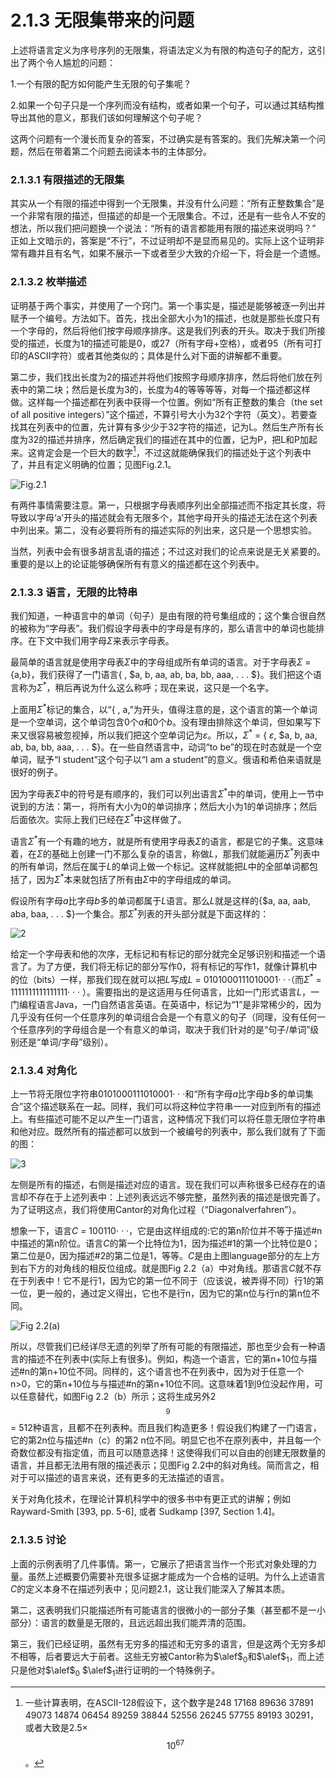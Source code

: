# 2.1.3 无限集带来的问题

上述将语言定义为序号序列的无限集，将语法定义为有限的构造句子的配方，这引出了两个令人尴尬的问题：

1.一个有限的配方如何能产生无限的句子集呢？

2.如果一个句子只是一个序列而没有结构，或者如果一个句子，可以通过其结构推导出其他的意义，那我们该如何理解这个句子呢？

这两个问题有一个漫长而复杂的答案，不过确实是有答案的。我们先解决第一个问题，然后在带着第二个问题去阅读本书的主体部分。


### 2.1.3.1 有限描述的无限集

其实从一个有限的描述中得到一个无限集，并没有什么问题：“所有正整数集合”是一个非常有限的描述，但描述的却是一个无限集合。不过，还是有一些令人不安的想法，所以我们把问题换一个说法：“所有的语言都能用有限的描述来说明吗？” 正如上文暗示的，答案是“不行”，不过证明却不是显而易见的。实际上这个证明非常有趣并且有名气，如果不展示一下或者至少大致的介绍一下，将会是一个遗憾。

### 2.1.3.2 枚举描述

证明基于两个事实，并使用了一个窍门。第一个事实是，描述是能够被逐一列出并赋予一个编号。方法如下。首先，找出全部大小为1的描述，也就是那些长度只有一个字母的，然后将他们按字母顺序排序。这是我们列表的开头。取决于我们所接受的描述，长度为1的描述可能是0，或27（所有字母+空格），或者95（所有可打印的ASCII字符）或者其他类似的；具体是什么对下面的讲解都不重要。

第二步，我们找出长度为2的描述并将他们按照字母顺序排序，然后将他们放在列表中的第二块；然后是长度为3的，长度为4的等等等等，对每一个描述都这样做。这样每一个描述都在列表中获得一个位置。例如“所有正整数的集合（the set of all positive integers）”这个描述，不算引号大小为32个字符（英文）。若要查找其在列表中的位置，先计算有多少少于32字符的描述，记为L。然后生产所有长度为32的描述并排序，然后确定我们的描述在其中的位置，记为P，把L和P加起来。这肯定会是一个巨大的数字[^1]，不过这就能确保我们的描述处于这个列表中了，并且有定义明确的位置；见图Fig.2.1。

![Fig.2.1](../../img/2.1.3.1_1-Fig.2.1.png)

有两件事情需要注意。第一，只根据字母表顺序列出全部描述而不指定其长度，将导致以字母‘a’开头的描述就会有无限多个，其他字母开头的描述无法在这个列表中列出来。第二，没有必要将所有的描述实际的列出来，这只是一个思想实验。

当然，列表中会有很多胡言乱语的描述；不过这对我们的论点来说是无关紧要的。重要的是以上的论证能够确保所有有意义的描述都在这个列表中。

[^1]: 一些计算表明，在ASCII-128假设下，这个数字是248 17168 89636 37891 49073 14874 06454 89259 38844 52556 26245 57755 89193 30291，或者大致是2.5× $$10^{67}$$。


### 2.1.3.3 语言，无限的比特串

我们知道，一种语言中的单词（句子）是由有限的符号集组成的；这个集合很自然的被称为“字母表”。我们假设字母表中的字母是有序的，那么语言中的单词也能排序。在下文中我们用字母$\Sigma$来表示字母表。

最简单的语言就是使用字母表$\Sigma$中的字母组成所有单词的语言。对于字母表$\Sigma$ = {a,b}，我们获得了一门语言{ , $a, b, aa, ab, ba, bb, aaa, . . . $}。我们把这个语言称为$\Sigma$<sup>*</sup>，稍后再说为什么这么称呼；现在来说，这只是一个名字。

上面用$\Sigma$<sup>\*</sup>标记的集合，以“{ , a,”为开头，值得注意的是，这个语言的第一个单词是一个空单词，这个单词包含0个$a$和0个$b$。没有理由排除这个单词，但如果写下来又很容易被忽视掉，所以我们把这个空单词记为$\varepsilon$。所以，$\Sigma$<sup>\*</sup> = { $\varepsilon$, $a, b, aa, ab, ba, bb, aaa, . . . $}。在一些自然语言中，动词“to be”的现在时态就是一个空单词，赋予“I student”这个句子以“I am a student”的意义。俄语和希伯来语就是很好的例子。

因为字母表$\Sigma$中的符号是有顺序的，我们可以列出语言$\Sigma$<sup>\*</sup>中的单词，使用上一节中说到的方法：第一，将所有大小为0的单词排序；然后大小为1的单词排序；然后后面依次。实际上我们已经在$\Sigma$<sup>\*</sup>中这样做了。

语言$\Sigma$<sup>\*</sup>有一个有趣的地方，就是所有使用字母表$\Sigma$的语言，都是它的子集。这意味着，在$\Sigma$的基础上创建一门不那么复杂的语言，称做$L$，那我们就能遍历$\Sigma$<sup>\*</sup>列表中的所有单词，然后在属于$L$的单词上做一个标记。这样就能把$L$中的全部单词都包括了，因为$\Sigma$<sup>\*</sup>本来就包括了所有由$\Sigma$中的字母组成的单词。

假设所有字母$a$比字母$b$多的单词都属于$L$语言。那么$L$就是这样的{$a, aa, aab, aba, baa, . . . $}一个集合。那$\Sigma$<sup>\*</sup>列表的开头部分就是下面这样的：

![2](../../img/2.1.3.3_2.png)


给定一个字母表和他的次序，无标记和有标记的部分就完全足够识别和描述一个语言了。为了方便，我们将无标记的部分写作0，将有标记的写作1，就像计算机中的位（bits）一样，那我们现在就可以把$L$写成$L$ =  0101000111010001· · ·（而$\Sigma$<sup>\*</sup> = 1111111111111111· · · ）。需要指出的是这适用与任何语言，比如一门形式语言$L$，一门编程语言Java，一门自然语言英语。在英语中，标记为“1”是非常稀少的，因为几乎没有任何一个任意序列的单词组合会是一个有意义的句子（同理，没有任何一个任意序列的字母组合是一个有意义的单词，取决于我们针对的是“句子/单词”级别还是“单词/字母”级别）。

### 2.1.3.4 对角化

上一节将无限位字符串0101000111010001· · ·和“所有字母$a$比字母$b$多的单词集合”这个描述联系在一起。同样，我们可以将这种位字符串一一对应到所有的描述上。有些描述可能不足以产生一门语言，这种情况下我们可以将任意无限位字符串和他对应。既然所有的描述都可以放到一个被编号的列表中，那么我们就有了下面的图：

![3](../../img/2.1.3.4_3.png)

左侧是所有的描述，右侧是描述对应的语言。现在我们可以声称很多已经存在的语言却不存在于上述列表中：上述列表远远不够完整，虽然列表的描述是很完善了。为了证明这点，我们将使用Cantor的对角化过程（“Diagonalverfahren”）。

想象一下，语言$C$ = 100110· · ·，它是由这样组成的:它的第n阶位并不等于描述#n中描述的第n阶位。语言$C$的第一个比特位为1，因为描述#1的第一个比特位是0；第二位是0，因为描述#2的第二位是1，等等。$C$是由上图language部分的左上方到右下方的对角线的相反位组成。就是图Fig 2.2（a）中对角线。那语言$C$就不存在于列表中！它不是行1，因为它的第一位不同于（应该说，被弄得不同）行1的第一位，更一般的，通过定义得出，它也不是行n，因为它的第n位与行n的第n位不同。

![Fig 2.2(a)](../../img/2.1.3.4_4-Fig.2.2.png)

所以，尽管我们已经详尽无遗的列举了所有可能的有限描述，那也至少会有一种语言的描述不在列表中(实际上有很多)。例如，构造一个语言，它的第n+10位与描述#n的第n+10位不同。同样的，这个语言也不在列表中，因为对于任意一个n>0，它的第n+10位与与描述#n的第n+10位不同。这意味着1到9位没起作用，可以任意替代，如图Fig 2.2（b）所示；这将生成另外2$${^9}$$ = 512种语言，且都不在列表种。而且我们构造更多！假设我们构建了一门语言，它的第2n位与描述#n（c）的第2
n位不同。明显它也不在原列表中，并且每一个奇数位都没有指定值，而且可以随意选择！这使得我们可以自由的创建无限数量的语言，并且都无法用有限的描述表示；见图Fig 2.2中的斜对角线。简而言之，相对于可以描述的语言来说，还有更多的无法描述的语言。

关于对角化技术，在理论计算机科学中的很多书中有更正式的讲解；例如Rayward-Smith [393, pp. 5-6], 或者 Sudkamp [397, Section 1.4]。

### 2.1.3.5 讨论

上面的示例表明了几件事情。第一，它展示了把语言当作一个形式对象处理的力量。虽然上述概要仍需要补充很多证据才能成为一个合格的证明。为什么上述语言$C$的定义本身不在描述列表中；见问题2.1，这让我们能深入了解其本质。

第二，这表明我们只能描述所有可能语言的很微小的一部分子集（甚至都不是一小部分）：语言的数量是无限的，且远远超出我们能弄清的范围。

第三，我们已经证明，虽然有无穷多的描述和无穷多的语言，但是这两个无穷多却不相等，后者要远大于前者。这些无穷被Cantor称为$\alef$<sub>0</sub>和$\alef$<sub>1</sub>，而上述只是他对$\alef$<sub>0</sub> $\alef$<sub>1</sub>进行证明的一个特殊例子。